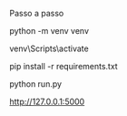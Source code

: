 Passo a passo

python -m venv venv

venv\Scripts\activate

pip install -r requirements.txt

python run.py

http://127.0.0.1:5000

